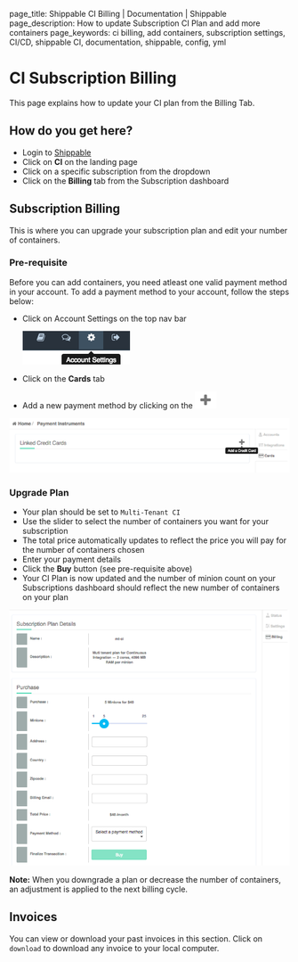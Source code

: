 page_title: Shippable CI Billing | Documentation | Shippable
page_description: How to update Subscription CI Plan and add more containers
page_keywords: ci billing, add containers, subscription settings, CI/CD, shippable CI, documentation, shippable, config, yml

# CI Subscription Billing

This page explains how to update your CI plan from the Billing Tab.

## How do you get here?

- Login to [Shippable](http://shippable.com)
- Click on **CI** on the landing page
- Click on a specific subscription from the dropdown
- Click on the **Billing** tab from the Subscription dashboard

## Subscription Billing

This is where you can upgrade your subscription plan and edit your number of containers.

### Pre-requisite

Before you can add containers, you need atleast one valid payment method in your account. To add a payment method to your account, follow the steps below:

- Click on Account Settings on the top nav bar

     ![account_settings](images/account_settings.gif)

- Click on the **Cards** tab
- Add a new payment method by clicking on the ![add icon](images/add_icon.gif)

![add_card](images/add_card.gif)

### Upgrade Plan

- Your plan should be set to `Multi-Tenant CI`
- Use the slider to select the number of containers you want for your subscription
- The total price automatically updates to reflect the price you will pay for the number of containers chosen
- Enter your payment details
- Click the **Buy** button (see pre-requisite above)
- Your CI Plan is now updated and the number of minion count on your Subscriptions dashboard should reflect the new number of containers on your plan

![ci_billing](images/ci_billing.gif)

**Note:**
When you downgrade a plan or decrease the number of containers, an adjustment is applied to the next billing cycle.

## Invoices

You can view or download your past invoices in this section. Click on `download` to download any invoice to your local computer.
